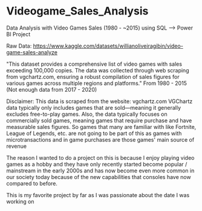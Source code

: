 # Videogame_Sales_Analysis
Data Analysis with Video Games Sales (1980 - ~2015) using SQL --> Power BI Project


Raw Data: https://www.kaggle.com/datasets/willianoliveiragibin/video-game-sales-analyze

"This dataset provides a comprehensive list of video games with sales exceeding 100,000 copies. The data was collected through web scraping from vgchartz.com, ensuring a robust compilation of sales figures for various games across multiple regions and platforms."
From 1980 - 2015 (Not enough data from 2017 - 2020)

Disclaimer: This data is scraped from the website: vgchartz.com
VGChartz data typically only includes games that are sold—meaning it generally excludes free-to-play games. Also, the data typically focuses on commercially sold games, meaning games that require purchase and have measurable sales figures. So games that many are familiar with like Fortnite, League of Legends, etc. are not going to be part of this as games with microtransactions and in game purchases are those games' main source of revenue

The reason I wanted to do a project on this is because I enjoy playing video games as a hobby and they have only recently started become popular / mainstream in the early 2000s and has now become even more common in our society today because of the new capabilities that consoles have now compared to before.

This is my favorite project by far as I was passionate about the date I was working on
